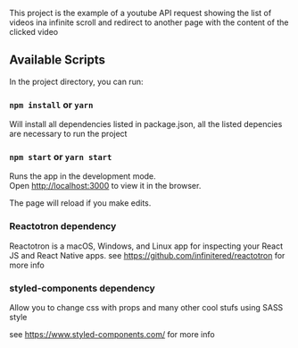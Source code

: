 This project is the example of a youtube API request showing the list of videos ina infinite scroll and redirect to another page with the content of the clicked video

## Available Scripts

In the project directory, you can run:

### `npm install` or `yarn`

Will install all dependencies listed in package.json, all the listed depencies are necessary to run the project

### `npm start` or `yarn start`

Runs the app in the development mode.<br>
Open [http://localhost:3000](http://localhost:3000) to view it in the browser.

The page will reload if you make edits.<br>

### Reactotron dependency

Reactotron is a macOS, Windows, and Linux app for inspecting your React JS and React Native apps.
see https://github.com/infinitered/reactotron for more info

### styled-components dependency

Allow you to change css with props and many other cool stufs using SASS style

see https://www.styled-components.com/ for more info
